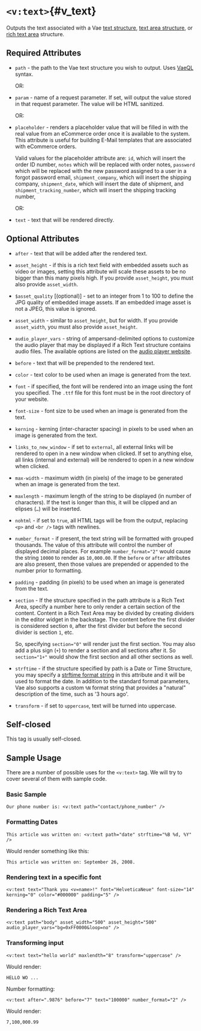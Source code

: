 # `<v:text>`{#v_text}

Outputs the text associated with a Vae [text
structure](#structure.text), [text area structure](#structure.textarea),
or [rich text area](#structure.richtext) structure.

## Required Attributes

-   `path` - the path to the Vae text structure you wish to output. Uses
    [VaeQL](#vaeql) syntax.

    OR:

-   `param` - name of a request parameter. If set, will output the value
    stored in that request parameter. The value will be HTML sanitized.

    OR:

-   `placeholder` - renders a placeholder value that will be filled in
    with the real value from an eCommerce order once it is available to
    the system. This attribute is useful for building E-Mail templates
    that are associated with eCommerce orders.

    Valid values for the placeholder attribute are: `id`, which will
    insert the order ID number, `notes` which will be replaced with
    order notes, `password` which will be replaced with the new password
    assigned to a user in a forgot password email, `shipment_company`,
    which will insert the shipping company, `shipment_date`, which will
    insert the date of shipment, and `shipment_tracking_number`, which
    will insert the shipping tracking number,

    OR:

-   `text` - text that will be rendered directly.

## Optional Attributes

-   `after` - text that will be added after the rendered text.

-   `asset_height` - if this is a rich text field with embedded assets
    such as video or images, setting this attribute will scale these
    assets to be no bigger than this many pixels high. If you provide
    `asset_height`, you must also provide `asset_width`.

-   `$asset_quality` \[(optional)\] - set to an integer from 1 to 100 to
    define the JPG quality of embedded image assets. If an embedded
    image asset is not a JPEG, this value is ignored.

-   `asset_width` - similar to `asset_height`, but for width. If you
    provide `asset_width`, you must also provide `asset_height`.

-   `audio_player_vars` - string of ampersand-delimited options to
    customize the audio player that may be displayed if a Rich Text
    structure contains audio files. The available options are listed on
    the [audio player
    website](http://www.macloo.com/examples/audio_player/options.html).

-   `before` - text that will be prepended to the rendered text.

-   `color` - text color to be used when an image is generated from
    the text.

-   `font` - if specified, the font will be rendered into an image using
    the font you specified. The `.ttf` file for this font must be in the
    root directory of your website.

-   `font-size` - font size to be used when an image is generated from
    the text.

-   `kerning` - kerning (inter-character spacing) in pixels to be used
    when an image is generated from the text.

-   `links_to_new_window` - if set to `external`, all external links
    will be rendered to open in a new window when clicked. If set to
    anything else, all links (internal and external) will be rendered to
    open in a new window when clicked.

-   `max-width` - maximum width (in pixels) of the image to be generated
    when an image is generated from the text.

-   `maxlength` - maximum length of the string to be displayed (in
    number of characters). If the text is longer than this, it will be
    clipped and an elipses (`…`) will be inserted.

-   `nohtml` - if set to `true`, all HTML tags will be from the output,
    replacing `<p>` and `<br />` tags with newlines.

-   `number_format` - if present, the text string will be formatted with
    grouped thousands. The value of this attribute will control the
    number of displayed decimal places. For example `number_format="2"`
    would cause the string `10000` to render as `10,000.00`. If the
    `before` or `after` attributes are also present, then those values
    are prepended or appended to the number prior to formatting.

-   `padding` - padding (in pixels) to be used when an image is
    generated from the text.

-   `section` - If the structure specified in the path attribute is a
    Rich Text Area, specify a number here to only render a certain
    section of the content. Content in a Rich Text Area may be divided
    by creating dividers in the editor widget in the backstage. The
    content before the first divider is considered section `0`, after
    the first divider but before the second divider is section `1`, etc.

    So, specifying `section="0"` will render just the first section. You
    may also add a plus sign (`+`) to render a section and all sections
    after it. So `section="1+"` would show the first section and all
    other sections as well.

-   `strftime` - if the structure specified by path is a Date or Time
    Structure, you may specify a [strftime format
    string](http://www.php.net/strftime) in this attribute and it will
    be used to format the date. In addition to the standard format
    parameters, Vae also supports a custom `%N` format string that
    provides a "natural" description of the time, such as '3 hours ago'.

-   `transform` - if set to `uppercase`, text will be turned
    into uppercase.

## Self-closed

This tag is usually self-closed.

## Sample Usage

There are a number of possible uses for the `<v:text>` tag. We will try
to cover several of them with sample code.

### Basic Sample

    Our phone number is: <v:text path="contact/phone_number" />

### Formatting Dates

    This article was written on: <v:text path="date" strftime="%B %d, %Y" />

Would render something like this:

    This article was written on: September 26, 2008.

### Rendering text in a specific font

    <v:text text="Thank you <v=name>!" font="HelveticaNeue" font-size="14" kerning="0" color="#000000" padding="5" />

### Rendering a Rich Text Area

    <v:text path="body" asset_width="500" asset_height="500" audio_player_vars="bg=0xFF0000&loop=no" />

### Transforming input

    <v:text text="hello world" maxlendth="8" transform="uppercase" />

Would render:

    HELLO WO ...

Number formatting:

    <v:text after=".9876" before="7" text="100000" number_format="2" />

Would render:

    7,100,000.99
